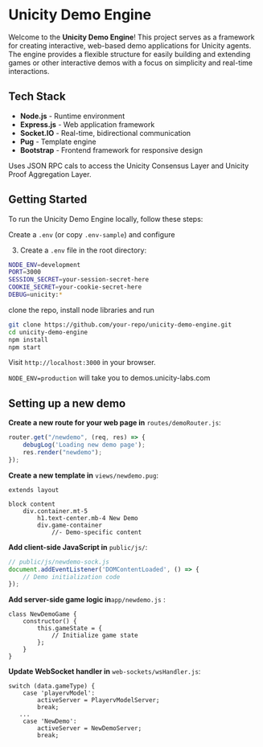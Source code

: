 # Unicity Demo Engine

Welcome to the **Unicity Demo Engine**! This project serves as a framework for creating interactive, web-based demo applications for Unicity agents. The engine provides a flexible structure for easily building and extending games or other interactive demos with a focus on simplicity and real-time interactions. 

## Tech Stack

- **Node.js** - Runtime environment
- **Express.js** - Web application framework
- **Socket.IO** - Real-time, bidirectional communication
- **Pug** - Template engine
- **Bootstrap** - Frontend framework for responsive design


Uses JSON RPC cals to access the Unicity Consensus Layer and Unicity Proof Aggregation Layer.

## Getting Started

To run the Unicity Demo Engine locally, follow these steps:

Create a `.env` (or copy `.env-sample`) and configure

3. Create a `.env` file in the root directory:

```bash
NODE_ENV=development
PORT=3000
SESSION_SECRET=your-session-secret-here
COOKIE_SECRET=your-cookie-secret-here
DEBUG=unicity:*
```
clone the repo, install node libraries and run 

```bash
git clone https://github.com/your-repo/unicity-demo-engine.git
cd unicity-demo-engine
npm install
npm start
```

Visit `http://localhost:3000` in your browser. 


`NODE_ENV=production` will take you to demos.unicity-labs.com


## Setting up a new demo

**Create a new route for your web page in** `routes/demoRouter.js`:

```javascript
router.get("/newdemo", (req, res) => {
    debugLog('Loading new demo page');
    res.render("newdemo");
});
```

**Create a new template in** `views/newdemo.pug`:

```pug
extends layout

block content
    div.container.mt-5
        h1.text-center.mb-4 New Demo
        div.game-container
            //- Demo-specific content
```


**Add client-side JavaScript in** `public/js/`:


```javascript
// public/js/newdemo-sock.js
document.addEventListener('DOMContentLoaded', () => {
    // Demo initialization code
});
```

**Add server-side game logic in**`app/newdemo.js` :

```
class NewDemoGame {
    constructor() {
        this.gameState = {
            // Initialize game state
        };
    }
}
```

**Update WebSocket handler in** `web-sockets/wsHandler.js`:

```
switch (data.gameType) {
	case 'playervModel':
		activeServer = PlayervModelServer;
      	break;
   ...
    case 'NewDemo':
        activeServer = NewDemoServer;
        break;
```










